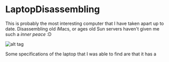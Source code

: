 # LaptopDisassembling

This is probably the most interesting computer that I have taken apart up to date. Disassembling old iMacs, or ages old Sun servers haven't given me such a *inner peace* :D

![alt tag](https://github.com/ychathun/LaptopDisassembling/blob/master/images/20151202_105441.jpg)

Some specifications of the laptop that I was able to find are that it has a 
